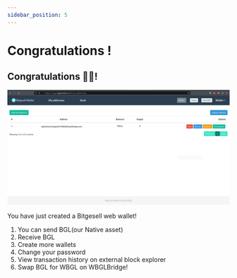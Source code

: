 ```yaml
---
sidebar_position: 5
---
```


# Congratulations !

## Congratulations 🎉🎉!
![create-passoword-image](/img/wallet-landing.png)

You have just created a Bitgesell web wallet!
1. You can send BGL(our Native asset)
2. Receive BGL
3. Create more wallets
4. Change your password
5. View transaction history on external block explorer
6. Swap BGL for WBGL on WBGLBridge!
